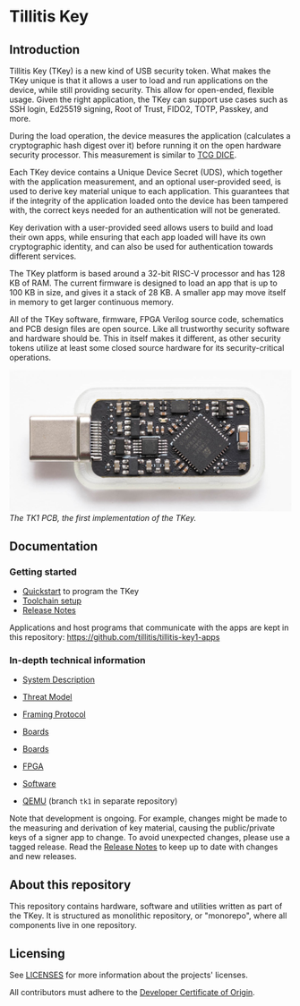 # Tillitis Key

## Introduction

Tillitis Key (TKey) is a new kind of USB security token. What makes
the TKey unique is that it allows a user to load and run applications on
the device, while still providing security. This allow for open-ended,
flexible usage. Given the right application, the TKey can support use
cases such as SSH login, Ed25519 signing, Root of Trust, FIDO2, TOTP,
Passkey, and more.

During the load operation, the device measures the application
(calculates a cryptographic hash digest over it) before running
it on the open hardware security processor. This measurement
is similar to [TCG DICE](https://trustedcomputinggroup.org/work-groups/dice-architectures/).

Each TKey device contains a Unique Device Secret (UDS), which
together with the application measurement, and an optional
user-provided seed, is used to derive key material unique to each
application. This guarantees that if the integrity of the application
loaded onto the device has been tampered with, the correct keys
needed for an authentication will not be generated.

Key derivation with a user-provided seed allows users to build and
load their own apps, while ensuring that each app loaded will have
its own cryptographic identity, and can also be used for authentication
towards different services.

The TKey platform is based around a 32-bit RISC-V processor and has
128 KB of RAM. The current firmware is designed to load an app that is
up to 100 KB in size, and gives it a stack of 28 KB. A smaller app may
move itself in memory to get larger continuous memory.

All of the TKey software, firmware, FPGA Verilog source code, schematics
and PCB design files are open source. Like all trustworthy security software
and hardware should be. This in itself makes it different, as other
security tokens utilize at least some closed source hardware for its
security-critical operations.

![Tillitis Key 1 PCB, first implementation](doc/images/mta1-usb-v1.jpg)
*The TK1 PCB, the first implementation of the TKey.*


## Documentation

### Getting started

* [Quickstart](doc/quickstart.md) to program the TKey
* [Toolchain setup](doc/toolchain_setup.md)
* [Release Notes](doc/release_notes.md)

Applications and host programs that communicate with the apps are kept
in this repository: https://github.com/tillitis/tillitis-key1-apps

### In-depth technical information

* [System Description](doc/system_description/system_description.md)
* [Threat Model](doc/threat_model/threat_model.md)
* [Framing Protocol](doc/framing_protocol/framing_protocol.md)
* [Boards](doc/system_description/boards.md)
* [Boards](doc/system_description/boards.md)
* [FPGA](doc/system_description/fpga.md)
* [Software](doc/system_description/software.md)

* [QEMU](https://github.com/tillitis/qemu/tree/tk1) (branch `tk1` in
  separate repository)

Note that development is ongoing. For example, changes might be made
to the measuring and derivation of key material, causing the
public/private keys of a signer app to change. To avoid unexpected
changes, please use a tagged release. Read the [Release
Notes](doc/release_notes.md) to keep up to date with changes and new
releases.

## About this repository

This repository contains hardware, software and utilities written as
part of the TKey. It is structured as monolithic repository, or
"monorepo", where all components live in one repository.

## Licensing

See [LICENSES](./LICENSES/README.md) for more information about
the projects' licenses.

All contributors must adhere to the [Developer Certificate of Origin](dco.md).
